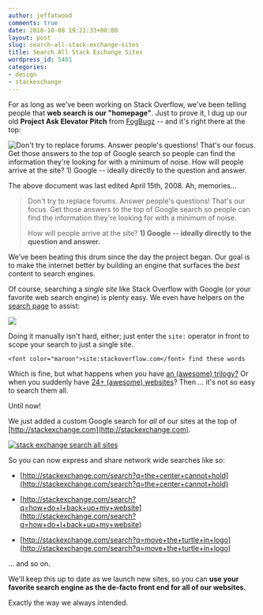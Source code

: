 ```yaml
---
author: jeffatwood
comments: true
date: 2010-10-08 19:21:33+00:00
layout: post
slug: search-all-stack-exchange-sites
title: Search All Stack Exchange Sites
wordpress_id: 5481
categories:
- design
- stackexchange
---
```


For as long as we've been working on Stack Overflow, we've been telling people that **web search is our "homepage"**. Just to prove it, I dug up our old **Project Ask Elevator Pitch** from [FogBugz](http://www.fogcreek.com/FogBugz/) -- and it's right there at the top:

![Don't try to replace forums. Answer people's questions! That's our focus. Get those answers to the top of Google search so people can find the information they're looking for with a minimum of noise. How will people arrive at the site? 1) Google -- ideally directly to the question and answer.](http://blog.stackoverflow.com/wp-content/uploads/project-ask-elevator-pitch2.png)

The above document was last edited April 15th, 2008. Ah, memories...



<blockquote>
Don't try to replace forums. Answer people's questions! That's our focus. Get those answers to the top of Google search so people can find the information they're looking for with a minimum of noise.

How will people arrive at the site? **1) Google -- ideally directly to the question and answer.**
</blockquote>



We've been beating this drum since the day the project began. Our goal is to make the internet better by building an engine that surfaces the _best_ content to search engines.

Of course, searching a _single site_ like Stack Overflow with Google (or your favorite web search engine) is plenty easy. We even have helpers on the [search page](http://stackoverflow.com/search) to assist:

[![](http://blog.stackoverflow.com/wp-content/uploads/search-options-default-providers.png)](http://stackoverflow.com/search)

Doing it manually isn't hard, either; just enter the `site:` operator in front to scope your search to just a single site.


    
    
    <font color="maroon">site:stackoverflow.com</font> find these words
    



Which is fine, but what happens when you have [an (awesome) trilogy?](http://blog.stackoverflow.com/2009/05/the-stack-overflow-trilogy/) Or when you suddenly have [24+ (awesome) websites](http://stackexchange.com/sites)? Then ... it's not so easy to search them all.

Until now!

We just added a custom Google search for _all_ of our sites at the top of [http://stackexchange.com](http://stackexchange.com).

[![stack exchange search all sites](http://blog.stackoverflow.com/wp-content/uploads/stack-exchange-all-site-search.png)](http://stackexchange.com)

So you can now express and share network wide searches like so:





  * [http://stackexchange.com/search?q=the+center+cannot+hold](http://stackexchange.com/search?q=the+center+cannot+hold)

  * [http://stackexchange.com/search?q=how+do+I+back+up+my+website](http://stackexchange.com/search?q=how+do+I+back+up+my+website)

  * [http://stackexchange.com/search?q=move+the+turtle+in+logo](http://stackexchange.com/search?q=move+the+turtle+in+logo)


... and so on.

We'll keep this up to date as we launch new sites, so you can **use your favorite search engine as the de-facto front end for all of our websites.**

Exactly the way we always intended.
